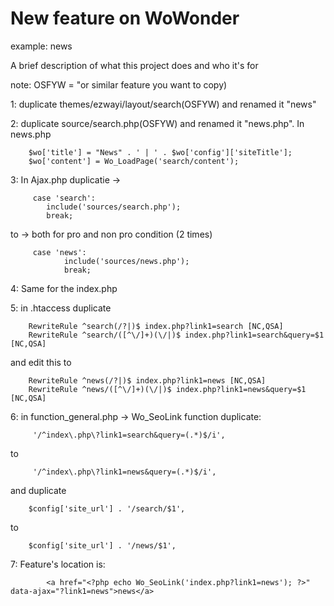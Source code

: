 
# New feature on WoWonder 
example: news

A brief description of what this project does and who it's for




note: OSFYW = "or similar feature you want to copy)


1: duplicate themes/ezwayi/layout/search(OSFYW)  and renamed it "news"

2: duplicate source/search.php(OSFYW)  and renamed it "news.php". 
	In news.php
 
  
        $wo['title'] = "News" . ' | ' . $wo['config']['siteTitle'];
        $wo['content'] = Wo_LoadPage('search/content');

3: In Ajax.php duplicatie ->

         case 'search':
            include('sources/search.php');
            break;
to -> both for pro and non pro condition (2 times)

         case 'news':
                include('sources/news.php');
                break;

4: Same for the index.php

5: in .htaccess duplicate

        RewriteRule ^search(/?|)$ index.php?link1=search [NC,QSA]
        RewriteRule ^search/([^\/]+)(\/|)$ index.php?link1=search&query=$1 [NC,QSA]

and edit this to 

        RewriteRule ^news(/?|)$ index.php?link1=news [NC,QSA]
        RewriteRule ^news/([^\/]+)(\/|)$ index.php?link1=news&query=$1 [NC,QSA]

6: in function_general.php -> Wo_SeoLink function duplicate:

         '/^index\.php\?link1=search&query=(.*)$/i',
to 

         '/^index\.php\?link1=news&query=(.*)$/i',

and  duplicate

        $config['site_url'] . '/search/$1',

to

        $config['site_url'] . '/news/$1',

7: Feature's location is:

            <a href="<?php echo Wo_SeoLink('index.php?link1=news'); ?>" data-ajax="?link1=news">news</a>
